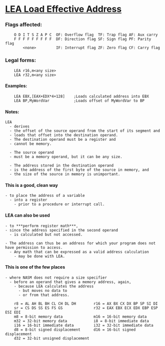# [LEA Load Effective Address](http://www.c-jump.com/CIS77/reference/ISA/index.html)

### Flags affected:
        O D I T S Z A P C  OF: Overflow flag  TF: Trap flag AF: Aux carry  
        F F F F F F F F F  DF: Direction flag SF: Sign flag PF: Parity flag  
            <none>         IF: Interrupt flag ZF: Zero flag CF: Carry flag  
### Legal forms:
        LEA r16,m<any size>  
        LEA r32,m<any size>  
        
#### Examples:
        LEA EBX,[EAX+EDX*4+128]    ;Loads calculated address into EBX  
        LEA BP,MyWordVar           ;Loads offset of MyWordVar to BP  
#### Notes:
    LEA 
      - derives 
      - the offset of the source operand from the start of its segment and 
      - loads that offset into the destination operand. 
      - The destination operand must be a register and 
      - cannot be memory. 
  
      - The source operand 
      - must be a memory operand, but it can be any size. 
    
      - The address stored in the destination operand 
      - is the address of the first byte of the source in memory, and 
      - the size of the source in memory is unimportant.

#### This is a good, clean way 
    - to place the address of a variable 
      - into a register 
        - prior to a procedure or interrupt call.

#### LEA can also be used 
    - to ***perform register math***, 
    - since the address specified in the second operand 
      - is calculated but not accessed. 
    
    - The address can thus be an address for which your program does not have permission to access. 
      - Any math that can be expressed as a valid address calculation 
        - may be done with LEA.

#### This is one of the few places 
    - where NASM does not require a size specifier 
      - before an operand that gives a memory address, again, 
        - because LEA calculates the address 
          - but moves no data to 
          - or from that address.

        r8 = AL AH BL BH CL CH DL DH        r16 = AX BX CX DX BP SP SI DI  
        sr = CS DS SS ES FS GS              r32 = EAX EBX ECX EDX EBP ESP ESI EDI  
        m8 = 8-bit memory data              m16 = 16-bit memory data  
        m32 = 32-bit memory data            i8 = 8-bit immediate data  
        i16 = 16-bit immediate data         i32 = 32-bit immediate data  
        d8 = 8-bit signed displacement      d16 = 16-bit signed displacement  
        d32 = 32-bit unsigned displacement  
